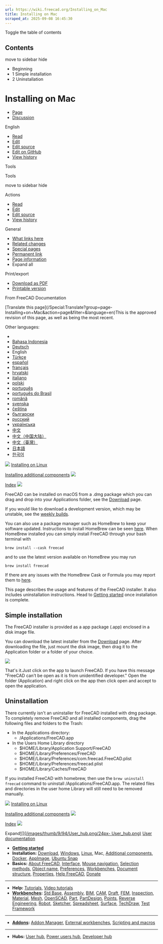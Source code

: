 ```yaml
---
url: https://wiki.freecad.org/Installing_on_Mac
title: Installing on Mac
scraped_at: 2025-09-08 16:45:30
---
```


Toggle the table of contents

## Contents

move to sidebar hide

  * Beginning
  * 1 Simple installation
  * 2 Uninstallation

# Installing on Mac

  * [Page](/Installing_on_Mac "View the content page \[ctrl-option-c\]")
  * [Discussion](/index.php?title=Talk:Installing_on_Mac&action=edit&redlink=1 "Discussion about the content page \(page does not exist\) \[ctrl-option-t\]")

English

  * [Read](/Installing_on_Mac)
  * [Edit](/index.php?title=Installing_on_Mac&veaction=edit "Edit this page \[ctrl-option-v\]")
  * [Edit source](/index.php?title=Installing_on_Mac&action=edit "Edit the source code of this page \[ctrl-option-e\]")
  * [Edit on GitHub](https://github.com/Reqrefusion/FreeCAD-Documentation-Project/blob/main/wiki/Installing_on_Mac.wikitext "Edit this page on GitHub")
  * [View history](/index.php?title=Installing_on_Mac&action=history "Past revisions of this page \[ctrl-option-h\]")

Tools

Tools

move to sidebar hide

Actions

  * [Read](/Installing_on_Mac)
  * [Edit](/index.php?title=Installing_on_Mac&veaction=edit "Edit this page \[ctrl-option-v\]")
  * [Edit source](/index.php?title=Installing_on_Mac&action=edit "Edit the source code of this page \[ctrl-option-e\]")
  * [View history](/index.php?title=Installing_on_Mac&action=history)

General

  * [What links here](/Special:WhatLinksHere/Installing_on_Mac "A list of all wiki pages that link here \[ctrl-option-j\]")
  * [Related changes](/Special:RecentChangesLinked/Installing_on_Mac "Recent changes in pages linked from this page \[ctrl-option-k\]")
  * [Special pages](/Special:SpecialPages "A list of all special pages \[ctrl-option-q\]")
  * [Permanent link](https://wiki.freecad.org/index.php?title=Installing_on_Mac&oldid=1626403 "Permanent link to this revision of this page")
  * [Page information](/index.php?title=Installing_on_Mac&action=info "More information about this page")
  * Expand all

Print/export

  * [Download as PDF](/index.php?title=Special:DownloadAsPdf&page=Installing_on_Mac&action=show-download-screen)
  * [Printable version](javascript:print\(\); "Printable version of this page \[ctrl-option-p\]")

From FreeCAD Documentation

[Translate this page](/Special:Translate?group=page-
Installing+on+Mac&action=page&filter=&language=en)This is the approved
revision of this page, as well as being the most recent.

Other languages:

  * [](/index.php?title=Special:Translate&group=page-Installing+on+Mac&language=&task=view "Start translation for this language")
  * [Bahasa Indonesia](/Installing_on_Mac/id "Install on Mac \(0% translated\)")
  * [Deutsch](/Installing_on_Mac/de "Installieren auf Mac \(100% translated\)")
  * English
  * [Türkçe](/Installing_on_Mac/tr "Mac için Kurulum \(28% translated\)")
  * [español](/Installing_on_Mac/es "Instalación en Mac \(56% translated\)")
  * [français](/Installing_on_Mac/fr "Installation sous Mac \(100% translated\)")
  * [hrvatski](/Installing_on_Mac/hr "Instalacija na Mac-u \(0% translated\)")
  * [italiano](/Installing_on_Mac/it "Installare in Mac \(100% translated\)")
  * [polski](/Installing_on_Mac/pl "Instalacja w systemie Mac OS \(100% translated\)")
  * [português](/Installing_on_Mac/pt "Install on Mac \(28% translated\)")
  * [português do Brasil](/Installing_on_Mac/pt-br "Instalando no Mac \(56% translated\)")
  * [română](/Installing_on_Mac/ro "Install on Mac \(28% translated\)")
  * [svenska](/Installing_on_Mac/sv "Install on Mac \(28% translated\)")
  * [čeština](/Installing_on_Mac/cs "Instalace na Mac \(28% translated\)")
  * [български](/Installing_on_Mac/bg "Инсталация на Mac \(28% translated\)")
  * [русский](/Installing_on_Mac/ru "Установка на Mac \(56% translated\)")
  * [українська](/Installing_on_Mac/uk "Install on Mac \(0% translated\)")
  * [中文](/Installing_on_Mac/zh "Install on Mac \(0% translated\)")
  * [中文（中国大陆）](/Installing_on_Mac/zh-cn "在 Mac 上安装 \(28% translated\)")
  * [中文（臺灣）](/Installing_on_Mac/zh-tw "在Mac上安裝 \(0% translated\)")
  * [日本語](/Installing_on_Mac/ja "Macへのインストール \(44% translated\)")
  * [한국어](/Installing_on_Mac/ko "Mac 시스템에 설치 \(22% translated\)")

![](/images/6/6f/Arrow-left.svg) [Installing on Linux](/Installing_on_Linux
"Installing on Linux")

[Installing additional components](/Installing_additional_components
"Installing additional components") ![](/images/a/af/Arrow-right.svg)

[Index](/Online_Help_Toc "Online Help Toc")
![](/images/7/76/Online_Help_Toc.svg)

FreeCAD can be installed on macOS from a .dmg package which you can drag and
drop into your Applications folder, see the [Download](/Download "Download")
page.

If you would like to download a development version, which may be unstable,
see the [weekly builds](https://github.com/FreeCAD/FreeCAD/releases).

You can also use a package manager such as HomeBrew to keep your software
updated. Instructions to install HomeBrew can be seen
[here](https://brew.sh/). When HomeBrew installed you can simply install
FreeCAD through your bash terminal with

    
    
    brew install --cask freecad
    

and to use the latest version available on HomeBrew you may run

    
    
    brew install freecad
    

If there are any issues with the HomeBrew Cask or Formula you may report them
to [here](https://github.com/FreeCAD/homebrew-freecad).

This page describes the usage and features of the FreeCAD installer. It also
includes uninstallation instructions. Head to [Getting
started](/Getting_started "Getting started") once installation is complete.

## Simple installation

The FreeCAD installer is provided as a app package (.app) enclosed in a disk
image file.

You can download the latest installer from the [Download](/Download
"Download") page. After downloading the file, just mount the disk image, then
drag it to the Application folder or a folder of your choice.

[![](/images/4/44/Mac_installer_1.png)](/index.php?title=File:Mac_installer_1.png&filetimestamp=20170401072219&)

That's it.Just click on the app to launch FreeCAD. If you have this message
"FreeCAD can't be open as it is from unidentified developer." Open the folder
(Application) and right click on the app then click open and accept to open
the application.

## Uninstallation

There currently isn't an uninstaller for FreeCAD installed with dmg package.
To completely remove FreeCAD and all installed components, drag the following
files and folders to the Trash:

  * In the Applications directory: 
    * /Applications/FreeCAD.app
  * In the Users Home Library directory 
    * $HOME/Library/Application Support/FreeCAD
    * $HOME/Library/Preferences/FreeCAD
    * $HOME/Library/Preferences/com.freecad.FreeCAD.plist
    * $HOME/Library/Preferences/freecad.plist
    * $HOME/Library/Caches/FreeCAD

If you installed FreeCAD with homebrew, then use the `brew uninstall freecad`
command to uninstall /Applications/FreeCAD.app. The related files and
directories in the user home Library will still need to be removed manually.

  

![](/images/6/6f/Arrow-left.svg) [Installing on Linux](/Installing_on_Linux
"Installing on Linux")

[Installing additional components](/Installing_additional_components
"Installing additional components") ![](/images/a/af/Arrow-right.svg)

[Index](/Online_Help_Toc "Online Help Toc")
![](/images/7/76/Online_Help_Toc.svg)

Expand[![](/images/thumb/9/94/User_hub.png/24px-
User_hub.png)](/index.php?title=File:User_hub.png&filetimestamp=20190221145008&)
[User documentation](/User_hub "User hub")

  * **[Getting started](/Getting_started "Getting started")**
  * **Installation:** [Download](/Download "Download"), [Windows](/Installing_on_Windows "Installing on Windows"), [Linux](/Installing_on_Linux "Installing on Linux"), Mac, [Additional components](/Installing_additional_components "Installing additional components"), [Docker](/Compile_on_Docker "Compile on Docker"), [AppImage](/AppImage "AppImage"), [Ubuntu Snap](/Ubuntu_Snap "Ubuntu Snap")
  * **Basics:** [About FreeCAD](/About_FreeCAD "About FreeCAD"), [Interface](/Interface "Interface"), [Mouse navigation](/Mouse_navigation "Mouse navigation"), [Selection methods](/Selection_methods "Selection methods"), [Object name](/Object_name "Object name"), [Preferences](/Preferences_Editor "Preferences Editor"), [Workbenches](/Workbenches "Workbenches"), [Document structure](/Document_structure "Document structure"), [Properties](/Property "Property"), [Help FreeCAD](/Help_FreeCAD "Help FreeCAD"), [Donate](/Donate "Donate")

* * *

  * **Help:** [Tutorials](/Tutorials "Tutorials"), [Video tutorials](/Video_tutorials "Video tutorials")
  * **[Workbenches](/Workbenches "Workbenches"):** [Std Base](/Std_Base "Std Base"), [Assembly](/Assembly_Workbench "Assembly Workbench"), [BIM](/BIM_Workbench "BIM Workbench"), [CAM](/CAM_Workbench "CAM Workbench"), [Draft](/Draft_Workbench "Draft Workbench"), [FEM](/FEM_Workbench "FEM Workbench"), [Inspection](/Inspection_Workbench "Inspection Workbench"), [Material](/Material_Workbench "Material Workbench"), [Mesh](/Mesh_Workbench "Mesh Workbench"), [OpenSCAD](/OpenSCAD_Workbench "OpenSCAD Workbench"), [Part](/Part_Workbench "Part Workbench"), [PartDesign](/PartDesign_Workbench "PartDesign Workbench"), [Points](/Points_Workbench "Points Workbench"), [Reverse Engineering](/Reverse_Engineering_Workbench "Reverse Engineering Workbench"), [Robot](/Robot_Workbench "Robot Workbench"), [Sketcher](/Sketcher_Workbench "Sketcher Workbench"), [Spreadsheet](/Spreadsheet_Workbench "Spreadsheet Workbench"), [Surface](/Surface_Workbench "Surface Workbench"), [TechDraw](/TechDraw_Workbench "TechDraw Workbench"), [Test Framework](/Testing "Testing")

* * *

  * **[Addons](/Addon "Addon"):** [Addon Manager](/Std_AddonMgr "Std AddonMgr"), [External workbenches](/External_workbenches "External workbenches"), [Scripting and macros](/Scripting_and_macros "Scripting and macros")

* * *

  * **Hubs:** [User hub](/User_hub "User hub"), [Power users hub](/Power_users_hub "Power users hub"), [Developer hub](/Developer_hub "Developer hub")

